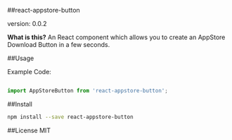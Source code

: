 ##react-appstore-button

version: 0.0.2

__What is this?__
An React component which allows you to create an AppStore Download Button in a few seconds.


##Usage

Example Code:

```js

import AppStoreButton from 'react-appstore-button';


```



##Install


```bash
npm install --save react-appstore-button
```




##License
MIT


